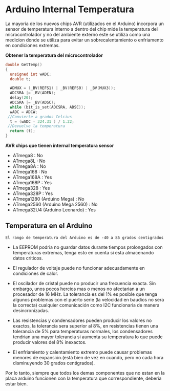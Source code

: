 # Arduino Internal Temperatura

La mayoria de los nuevos chips AVR (utilizados en el Arduino) incorpora un sensor de temperatura interno a dentro del chip mide la temperatura del microcontrolador y no del ambiente externo este se utiliza como una medicion donde se utiliza para evitar un sobrecalentamiento o enfriamento en condiciones extremas.  

**Obtener la temperatura del microcontrolador**
```c++
double GetTemp()
{
  unsigned int wADC;
  double t;

  ADMUX = (_BV(REFS1) | _BV(REFS0) | _BV(MUX3));
  ADCSRA |= _BV(ADEN);
  delay(20);
  ADCSRA |= _BV(ADSC);
  while (bit_is_set(ADCSRA, ADSC));
  wADC = ADCW;
 //Convierte a grados Celcius
  t = (wADC - 324.31 ) / 1.22;
 //Devuelve la temperatura
  return (t);
}
```

**AVR chips que tienen internal temperatura sensor**

* ATmega8 : No
* ATmega8L : No
* ATmega8A : No
* ATmega168 : No
* ATmega168A : Yes
* ATmega168P : Yes
* ATmega328 : Yes
* ATmega328P : Yes
* ATmega1280 (Arduino Mega) : No
* ATmega2560 (Arduino Mega 2560) : No
* ATmega32U4 (Arduino Leonardo) : Yes

## Temperatura en el Arduino
```El rango de temperatura del Arduino es de -40 a 85 grados centigrados```

* La EEPROM podria no guardar datos durante tiempos prolongados con temperaturas extremas, tenga esto en cuenta si esta almacenando datos criticos.

* El regulador de voltaje puede no funcionar adecuadamente en condiciones de calor.

* El oscilador de cristal puede no producir una frecuencia exacta. Sin embargo, unos pocos hercios mas o menos no afectarian a un procesador de 16 MHz. La tolerancia es del 1% es posible que tenga algunos problemas con el puerto serie (la velocidad en baudios no sera la correcta) cualquier comunicación como I2C funcionaria de manera desincronizadas.

* Las resistencias y condensadores pueden producir los valores no exactos, la tolerancia sera superior al 8%, en resistencias tienen una tolerancia de 5% para temperaturas normales, los condensadores tendrian una mayor tolerancia si aumenta su temperatura lo que puede producir valores del 8% inexactos.

* El enfriamiento y calentamiento extremo puede causar problemas menores de expansión.(está bien de vez en cuando, pero no cada hora disminuyendo 30 grados centigrados).

Por lo tanto, siempre que todos los demas componentes que no estan en la placa arduino funcionen con la temperatura que correspondiente, deberia estar bien.

